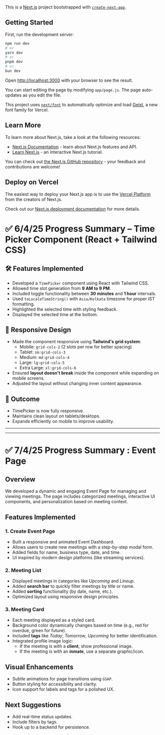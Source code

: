 This is a [Next.js](https://nextjs.org) project bootstrapped with [`create-next-app`](https://github.com/vercel/next.js/tree/canary/packages/create-next-app).

## Getting Started

First, run the development server:

```bash
npm run dev
# or
yarn dev
# or
pnpm dev
# or
bun dev
```

Open [http://localhost:3000](http://localhost:3000) with your browser to see the result.

You can start editing the page by modifying `app/page.js`. The page auto-updates as you edit the file.

This project uses [`next/font`](https://nextjs.org/docs/app/building-your-application/optimizing/fonts) to automatically optimize and load [Geist](https://vercel.com/font), a new font family for Vercel.

## Learn More

To learn more about Next.js, take a look at the following resources:

- [Next.js Documentation](https://nextjs.org/docs) - learn about Next.js features and API.
- [Learn Next.js](https://nextjs.org/learn) - an interactive Next.js tutorial.

You can check out [the Next.js GitHub repository](https://github.com/vercel/next.js) - your feedback and contributions are welcome!

## Deploy on Vercel

The easiest way to deploy your Next.js app is to use the [Vercel Platform](https://vercel.com/new?utm_medium=default-template&filter=next.js&utm_source=create-next-app&utm_campaign=create-next-app-readme) from the creators of Next.js.

Check out our [Next.js deployment documentation](https://nextjs.org/docs/app/building-your-application/deploying) for more details.

# ✅ 6/4/25 Progress Summary – Time Picker Component (React + Tailwind CSS)

## 🛠 Features Implemented

- Developed a `TimePicker` component using React with Tailwind CSS.
- Allowed time slot generation from **9 AM to 9 PM**.
- Included toggle functionality between **30 minutes** and **1 hour** intervals.
- Used `toLocaleTimeString()` with `Asia/Kolkata` timezone for proper IST formatting.
- Highlighted the selected time with styling feedback.
- Displayed the selected time at the bottom.

## 📱 Responsive Design

- Made the component responsive using **Tailwind's grid system**:
  - Mobile: `grid-cols-2` (2 slots per row for better spacing)
  - Tablet: `sm:grid-cols-3`
  - Medium: `md:grid-cols-4`
  - Large: `lg:grid-cols-5`
  - Extra Large: `xl:grid-cols-6`
- Ensured **layout doesn't break** inside the component while expanding on mobile screens.
- Adjusted the layout without changing inner content appearance.

## 🎯 Outcome

- TimePicker is now fully responsive.
- Maintains clean layout on tablets/desktops.
- Expands efficiently on mobile to improve usability.

---

---

# ✅ 7/4/25 Progress Summary : Event Page

## Overview

We developed a dynamic and engaging Event Page for managing and viewing meetings. The page includes categorized meetings, interactive UI components, and personalization based on meeting context.

## Features Implemented

### 1. **Create Event Page**

- Built a responsive and animated Event Dashboard.
- Allows users to create new meetings with a step-by-step modal form.
- Added fields for name, business type, date, and time.
- UI inspired by modern design platforms (like streaming services).

### 2. **Meeting List**

- Displayed meetings in categories like _Upcoming_ and _Lineup_.
- Added **search bar** to quickly filter meetings by title or name.
- Added **sorting** functionality (by date, name, etc.).
- Optimized layout using responsive design principles.

### 3. **Meeting Card**

- Each meeting displayed as a styled card.
- Background color dynamically changes based on time (e.g., red for overdue, green for future).
- Included **tags** like _Today_, _Tomorrow_, _Upcoming_ for better identification.
- Integrated profile image logic:
  - If the meeting is with a **client**, show professional image.
  - If the meeting is with an **inmate**, use a separate graphic/icon.

## Visual Enhancements

- Subtle animations for page transitions using `GSAP`.
- Button styling for accessibility and clarity.
- Icon support for labels and tags for a polished UX.

## Next Suggestions

- Add real-time status updates.
- Include filters by tags.
- Hook up to a backend for persistence.
